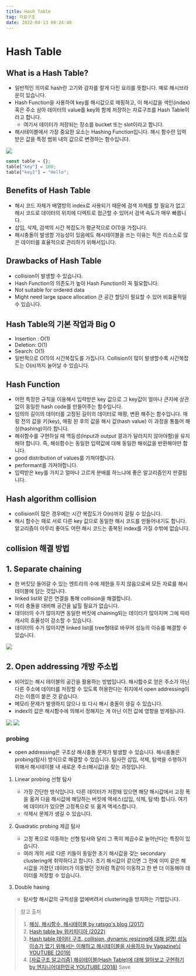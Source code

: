 ```yaml
---
title: Hash Table
tag: 자료구조
date: 2022-04-13 00:24:48
---
```


# Hash Table

## What is a Hash Table?

- 일반적인 의미로 hash란 고기와 감자를 잘게 다진 요리를 뜻합니다. 예로 해시브라운이 있습니다.
- Hash Function을 사용하여 key를 해시값으로 매핑하고, 이 해시값을 색인(index) 혹은 주소 삼아 데이터의 value를 key와 함께 저장하는 자료구조를 Hash Table이라고 합니다.
  - 여기서 데이터가 저장되는 장소를 bucket 또는 slot이라고 합니다.
- 해시테이블에서 가장 중요한 요소는 Hashing Function입니다. 해시 함수란 입력받은 값을 특정 범위 내의 값으로 변경하는 함수입니다.

<!-- ### Hash Table in JavaScript
- 메모리 관점에서 자바스크립트는 하위 레벨의 언어인데요, 자바스크립트로 Hash Table을 직접 구현해서 사용하는 것은 기술적으로 거의 불가능합니다.
- we use javascript plain objects in the place of Hash Table. 해시테이블 대신 일반 객체를 사용함 (자바스크립트에 있는 plain object가 해시테이블을 이용해 구현됐고 해시테이블과 유사한 성격을 가졌다고 합니다..)  -->

<a href="https://en.wikipedia.org/wiki/Hash_table#Choosing_a_hash_function" target='_blank'> 
<img src="https://upload.wikimedia.org/wikipedia/commons/thumb/7/7d/Hash_table_3_1_1_0_1_0_0_SP.svg/1280px-Hash_table_3_1_1_0_1_0_0_SP.svg.png"></a>

```js
const table = {};
table["key"] = 100;
table["key2"] = "Hello";
```

## Benefits of Hash Table

- 해시 코드 자체가 배열방의 index로 사용되기 때문에 검색 자체를 할 필요가 없고 해시 코드로 데이터의 위치에 디렉트로 접근할 수 있어서 검색 속도가 매우 빠릅니다.
- 삽입, 삭제, 검색의 시간 복잡도가 평균적으로 O(1)을 가집니다.
- 해시충돌이 발생할 가능성이 있음에도 해시테이블을 쓰는 이유는 적은 리소스로 많은 데이터를 효율적으로 관리하기 위해서입니다.

## Drawbacks of Hash Table

- collision이 발생할 수 있습니다.
- Hash Function의 의존도가 높아 Hash Function이 꼭 필요합니다.
- Not suitable for ordered data
- Might need large space allocation 큰 공간 할당이 필요할 수 있어 비효율적일 수 있습니다.

## Hash Table의 기본 작업과 Big O

- Insertion : O(1)
- Deletion: O(1)
- Search: O(1)
- 일반적으로 O(1)의 시간복잡도를 가집니다. Collision이 많이 발생할수록 시간복잡도는 O(n)까지 늘어날 수 있습니다.

## Hash Function

- 어떤 특정한 규칙을 이용해서 입력받은 key 값으로 그 key값이 얼마나 큰지에 상관없이 동일한 hash code를 만들어주는 함수입니다.
- 임의의 길이의 데이터를 고정된 길이의 데이터로 매핑, 변환 해주는 함수입니다. 매핑 전의 값을 키(key), 매핑 된 후의 값을 해시 값(hash value) 이 과정을 통틀어 해싱(hashing)이라 합니다.
- 해쉬함수를 구현하실 때 멱등성(Input과 output 결과가 달라지지 않아야함)을 유지해야 합니다. 즉, 해쉬함수는 동일한 입력값에 대해 동일한 해쉬값을 반환해야만 합니다.
- good distribution of values를 가져야합니다.
- performant를 가져야합니다.
- 입력받은 key를 가지고 얼마나 고르게 분배를 하느냐에 좋은 알고리즘인지 판결됩니다.

## Hash algorithm collision

- collision이 많은 경우에는 시간 복잡도가 O(n)까지 걸릴 수 있습니다.
- 해시 함수는 때로 서로 다른 key 값으로 동일한 해시 코드를 만들어내기도 합니다. 알고리즘이 아무리 좋아도 어떤 해시 코드는 중복된 index를 가질 수밖에 없습니다.

## collision 해결 방법

## 1. Separate chaining

- 한 버킷당 들어갈 수 있는 엔트리의 수에 제한을 두지 않음으로써 모든 자료를 해시테이블에 담는 것입니다.
- linked list와 같은 연결을 통해 collision을 해결합니다.
- 미리 충돌을 대비해 공간을 넓힐 필요가 없습니다.
- 데이터의 수가 많아지면 동일한 버킷에 chaining되는 데이터가 많아지며 그에 따라 캐시의 효율성이 감소할 수 있습니다.
- 데이터의 수가 많아지면 linked list를 tree형태로 바꾸어 성능의 이슈를 해결할 수 있습니다.

<a href="https://en.wikipedia.org/wiki/Hash_table#Choosing_a_hash_function" target='_blank'> 
<img src="https://upload.wikimedia.org/wikipedia/commons/thumb/d/d0/Hash_table_5_0_1_1_1_1_1_LL.svg/1280px-Hash_table_5_0_1_1_1_1_1_LL.svg.png"></a>

## 2. Open addressing 개방 주소법

- 비어있는 해시 테이블의 공간을 활용하는 방법입니다. 해시함수로 얻은 주소가 아닌 다른 주소에 데이터를 저장할 수 있도록 허용한다는 취지에서 open addressing이라는 이름이 붙은 것 같습니다.
- 메모리 문제가 발생하지 않으나 또 다시 해시 충돌이 생길 수 있습니다.
- index의 값은 해시함수에 의해서 정해지는 게 아닌 이전 값에 영향을 받게됩니다.

<a href="https://en.wikipedia.org/wiki/Hash_table#Choosing_a_hash_function" target='_blank'> 
<img src="https://upload.wikimedia.org/wikipedia/commons/thumb/b/bf/Hash_table_5_0_1_1_1_1_0_SP.svg/1024px-Hash_table_5_0_1_1_1_1_0_SP.svg.png"></a>

<a href="https://en.wikipedia.org/wiki/Hash_table#Choosing_a_hash_function" target='_blank'> 
<img src="https://upload.wikimedia.org/wikipedia/commons/thumb/9/90/HASHTB12.svg/1920px-HASHTB12.svg.png"></a>

### probing

- open addressing은 구조상 해시충돌 문제가 발생할 수 있습니다. 해시충돌은 probing(탐사) 방식으로 해결할 수 있습니다. 탐사란 삽입, 삭제, 탐색을 수행하기 위해서 해시테이블 내 새로운 주소(해시값)을 찾는 과정입니다.

1. Linear probing 선형 탐사

   - 가장 간단한 방식입니다. 다른 데이터가 저장돼 있으면 해당 해시값에서 고정 폭을 옮겨 다음 해시값에 해당하는 버킷에 액세스(삽입, 삭제, 탐색) 합니다. 여기에 데이터가 있으면 고정폭으로 또 옮겨 액세스합니다.
   - 삭제시 문제가 생길 수 있습니다.

2. Quadratic probing 제곱 탐사

   - 고정 폭으로 이동하는 선형 탐사와 달리 그 폭이 제곱수로 늘어난다는 특징이 있습니다.
   - 여러 개의 서로 다른 키들이 동일한 초기 해시값을 갖는 secondary clustering에 취약하다고 합니다. 초기 해시값이 같으면 그 전에 이미 같은 해시값을 가졌던 데이터가 이동했던 것처럼 똑같이 이동하고 한 번 더 이동해야 데이터를 저장할 수 있습니다.

3. Double hasing
   - 탐사할 해시값의 규칙성을 없애버려서 clustering을 방지하는 기법입니다.

> 참고 출처
>
> 1. [해싱, 해시함수, 해시테이블 by ratsgo's blog (2017)](https://ratsgo.github.io/data%20structure&algorithm/2017/10/25/hash/)
> 2. [Hash table by 위키피디아 (2022)](https://en.wikipedia.org/wiki/Hash_table#Choosing_a_hash_function)
> 3. [Hash table 데이터 구조, collision, dynamic resizing에 대해 설명! 성능 이슈가 없기 위해서는 이해하고 해시테이블을 사용하자 by Vagazine님 YOUTUBE (2019)](https://www.youtube.com/watch?v=W-KV24YEB9g)
> 4. [[자료구조 알고리즘] 해쉬테이블(Hash Table)에 대해 알아보고 구현하기 by 엔지니어대한민국 YOUTUBE (2018)](https://www.youtube.com/watch?v=Vi0hauJemxA)
>    Save
